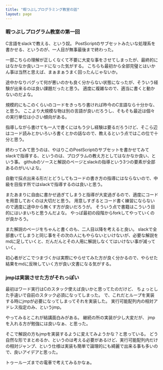 ```yaml
---
title: "暇つぶしプログラミング教室の話"
layout: page	
---
```


### 暇つぶしプログラム教室の第一回

C言語をslackで教える、という奴。
PostScriptのサブセットみたいな処理系を書かせる、というのが、一人目が無事最後まで終わった。

一部こちらの理解が正しくなくて不要に大変な事をさせてしまったが、最終的にはなかなか良いコードになった気がする。
こちらも最初から全部完璧とはいかん事は当然と思えば、まぁまぁうまく回ったんじゃないか。

途中かなりバグって何が悪いのかも良く分からない状態になったが、そういう経験が出来るのは良い課題だったと思う。
適度に複雑なので、適当に書くと動かないのだよな。

規模的にもこのくらいのコードをきっちり書ければ昨今のC言語なら十分かな、と思う。
ここより大規模な物は別の言語が良いだろうし、そもそも最近は個々の実行単位は小さい傾向がある。

指導しながら書けても一人で書くにはもう少し経験は要るだろうけど、そこら辺はコード読みとかいろいろ書くとかの話なので、教えるという点ではこの位で十分と思う。

終わってみて思うのは、やはりこのPostScriptのサブセットを書かせてみてslackで指導する、というのは、プログラムの教え方としてはなかなか良い、という事。
githubのソースと解説のページとslackの指導という3つの要素が全部あるのがいいよな。

自動で採点出来る形だとどうしてもコードの書き方の指導にはならないので、中級を目指す所ではslackで指導するのは良いと思う。

またあまりに自由に書かせ過ぎてしまうと指導が大変過ぎるので、適度にコードを用意しておくのは大切だと思う。
用意しすぎるとコード書く練習にならないので適度に途中から無くす方が良いだろうが。
そういう点で書籍はこういう目的にはいまいちと思うんだよな。
やっぱ最初の段階からforkしてやっていくのが良かろう。

また解説のページをちゃんと書くのも、二人目以降を考えると良い。
slackで全部書いてしまうと同じ事をその次の人にもやらないといけないが、必要な解説をmdに足していくと、だんだんとその人用に解説しなくてはいけない事が減っていく。

初心者がどこでつまづくかは実際にやらせてみた方が良く分かるので、やらせた結果をmdに反映していく方が良い文書になる気がする。

### jmpは実装させた方がそれっぽい

最初はワード実行はCのスタック使えば良いかと思ってたのだけど、
ちょっとした手違いで自前のスタック必須になってしまった。
で、これだとループを実装する時にjmpが必要になってしまってそれを実装した。
実行可能配列内の相対アドレス指定のみ、というjmp。

やってみるとこれが結講面白みがある。
継続の所の実装が少し大変だが、
jmpを入れる方が勉強には良いなぁ、と思った。

そこで解説の方もjmpを実装するように変えてみようかな？と思っている。
どう自然な形でまとめるか、というのは考える必要があるけど、実行可能配列内だけの相対ジャンプ、という仕様は実装も簡単で論理的にも綺麗で出来る事も多いので、良いアイデアと思った。

トゥールーズまでの電車で考えてみるかなぁ。

